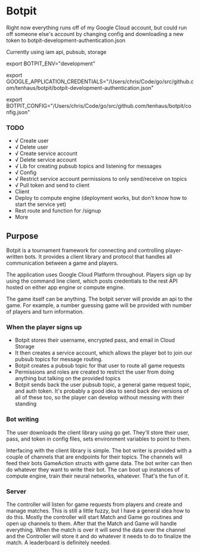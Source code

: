 # Botpit

Right now everything runs off of my Google Cloud account, but could run off someone else's account by changing config and downloading a new token to botpit-development-authentication.json

Currently using iam api, pubsub, storage

export BOTPIT_ENV="development"

export GOOGLE_APPLICATION_CREDENTIALS="/Users/chris/Code/go/src/github.com/tenhaus/botpit/botpit-development-authentication.json"

export BOTPIT_CONFIG="/Users/chris/Code/go/src/github.com/tenhaus/botpit/config.json"


### TODO
* √ Create user
* √ Delete user
* √ Create service account
* √ Delete service account
* √ Lib for creating pubsub topics and listening for messages
* √ Config
* √ Restrict service account permissions to only send/receive on topics
* √ Pull token and send to client
* Client
* Deploy to compute engine (deployment works, but don't know how to start the service yet)
* Rest route and function for /signup
* More 

## Purpose

Botpit is a tournament framework for connecting and controlling player-written bots. It provides a client library and protocol that handles all communication between a game and players.

The application uses Google Cloud Platform throughout. Players sign up by using the command line client, which posts credentials to the rest API hosted on either app engine or compute engine.

The game itself can be anything. The botpit server will provide an api to the game. For example, a number guessing game will be provided with number of players and turn information.

### When the player signs up
* Botpit stores their username, encrypted pass, and email in Cloud Storage
* It then creates a service account, which allows the player bot to join our pubsub topics for message routing.
* Botpit creates a pubsub topic for that user to route all game requests
* Permissions and roles are created to restrict the user from doing anything but talking on the provided topics
* Botpit sends back the user pubsub topic, a general game request topic, and auth token. It's probably a good idea to send back dev versions of all of these too, so the player can develop without messing with their standing

### Bot writing
The user downloads the client library using go get. They'll store their user, pass, and token in config files, sets environment variables to point to them.

Interfacing with the client library is simple. The bot writer is provided with a couple of channels that are endpoints for their topics. The channels will feed their bots GameAction structs with game data. The bot writer can then do whatever they want to write their bot. The can boot up instances of compute engine, train their neural networks, whatever. That's the fun of it.

### Server
The controller will listen for game requests from players and create and manage matches. This is still a little fuzzy, but I have a general idea how to do this. Mostly the controller will start Match and Game go routines and open up channels to them. After that the Match and Game will handle everything. When the match is over it will send the data over the channel and the Controller will store it and do whatever it needs to do to finalize the match. A leaderboard is definitely needed.
